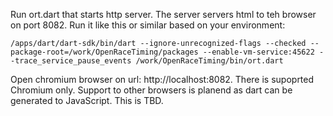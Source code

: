Run ort.dart that starts http server. The server servers html to teh browser on port 8082. Run it like this or similar based on your environment:

    /apps/dart/dart-sdk/bin/dart --ignore-unrecognized-flags --checked --package-root=/work/OpenRaceTiming/packages --enable-vm-service:45622 --trace_service_pause_events /work/OpenRaceTiming/bin/ort.dart

Open chromium browser on url: http://localhost:8082. There is supoprted Chromium only. Support to other browsers is planend as dart can be generated to JavaScript. This is TBD.

